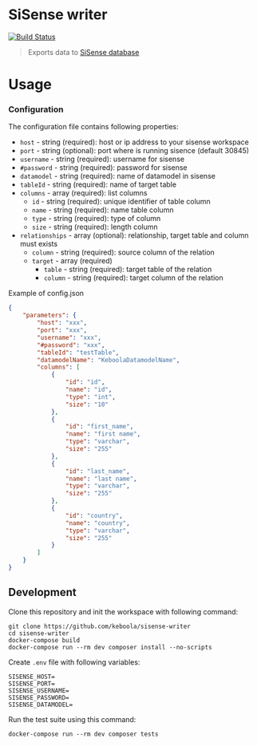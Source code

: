 # SiSense writer

[![Build Status](https://travis-ci.com/keboola/sisense-writer.svg?branch=master)](https://travis-ci.com/keboola/sisense-writer)

> Exports data to [SiSense database](https://www.sisense.com/)

# Usage

### Configuration
The configuration file contains following properties:
- `host` - string (required): host or ip address to your sisense workspace
- `port` - string (optional): port where is running sisence (default 30845)
- `username` - string (required): username for sisense
- `#password` - string (required): password for sisense
- `datamodel` - string (required): name of datamodel in sisense
- `tableId` - string (required): name of target table 
- `columns` - array (required): list columns
    - `id` - string (required): unique identifier of table column
    - `name` - string (required): name table column
    - `type` - string (required): type of column
    - `size` - string (required): length column
- `relationships` - array (optional): relationship, target table and column must exists
    - `column` - string (required): source column of the relation
    - `target` - array (required)
        - `table` - string (required): target table of the relation
        - `column` - string (required): target column of the relation

Example of config.json
```json
{
    "parameters": {
        "host": "xxx",
        "port": "xxx",
        "username": "xxx",
        "#password": "xxx",
        "tableId": "testTable",
        "datamodelName": "KeboolaDatamodelName",
        "columns": [
            {
                "id": "id",
                "name": "id",
                "type": "int",
                "size": "10"
            },
            {
                "id": "first_name",
                "name": "first name",
                "type": "varchar",
                "size": "255"
            },
            {
                "id": "last_name",
                "name": "last name",
                "type": "varchar",
                "size": "255"
            },
            {
                "id": "country",
                "name": "country",
                "type": "varchar",
                "size": "255"
            }
        ]
    }
}
```

## Development
 
Clone this repository and init the workspace with following command:

```
git clone https://github.com/keboola/sisense-writer
cd sisense-writer
docker-compose build
docker-compose run --rm dev composer install --no-scripts
```

Create `.env` file with following variables:
```
SISENSE_HOST=
SISENSE_PORT=
SISENSE_USERNAME=
SISENSE_PASSWORD=
SISENSE_DATAMODEL=
```

Run the test suite using this command:

```
docker-compose run --rm dev composer tests
```
